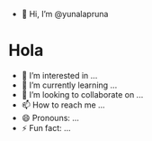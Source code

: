 - 👋 Hi, I’m @yunalapruna
# Hola
- 👀 I’m interested in ...
- 🌱 I’m currently learning ...
- 💞️ I’m looking to collaborate on ...
- 📫 How to reach me ...
- 😄 Pronouns: ...
- ⚡ Fun fact: ...

<!---
yunalapruna/yunalapruna is a ✨ special ✨ repository because its `README.md` (this file) appears on your GitHub profile.
You can click the Preview link to take a look at your changes.
--->
